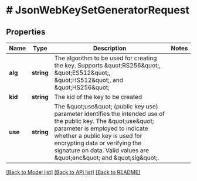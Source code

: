 # # JsonWebKeySetGeneratorRequest

## Properties

Name | Type | Description | Notes
------------ | ------------- | ------------- | -------------
**alg** | **string** | The algorithm to be used for creating the key. Supports \&quot;RS256\&quot;, \&quot;ES512\&quot;, \&quot;HS512\&quot;, and \&quot;HS256\&quot; |
**kid** | **string** | The kid of the key to be created |
**use** | **string** | The \&quot;use\&quot; (public key use) parameter identifies the intended use of the public key. The \&quot;use\&quot; parameter is employed to indicate whether a public key is used for encrypting data or verifying the signature on data. Valid values are \&quot;enc\&quot; and \&quot;sig\&quot;. |

[[Back to Model list]](../../README.md#models) [[Back to API list]](../../README.md#endpoints) [[Back to README]](../../README.md)
